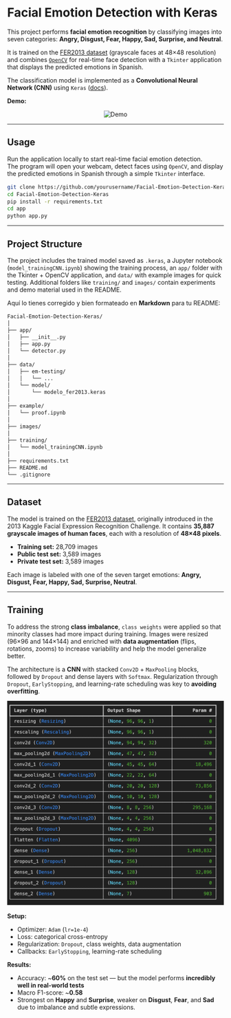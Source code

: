 # Facial Emotion Detection with Keras  

This project performs **facial emotion recognition** by classifying images into seven categories: **Angry, Disgust, Fear, Happy, Sad, Surprise, and Neutral**.  

It is trained on the [FER2013 dataset](https://www.kaggle.com/datasets/msambare/fer2013) (grayscale faces at 48×48 resolution) and combines [`OpenCV`](https://opencv.org/) for real-time face detection with a `Tkinter` application that displays the predicted emotions in Spanish.  

The classification model is implemented as a **Convolutional Neural Network (CNN)** using `Keras` ([docs](https://keras.io/)).  

**Demo:**  

<p align="center">
  <img src="./images/clip_fer.gif" alt="Demo" />
</p>

--- 

## Usage  

Run the application locally to start real-time facial emotion detection.  
The program will open your webcam, detect faces using `OpenCV`, and display the predicted emotions in Spanish through a simple `Tkinter` interface.  

   ```bash
   git clone https://github.com/yourusername/Facial-Emotion-Detection-Keras.git
   cd Facial-Emotion-Detection-Keras
   pip install -r requirements.txt
   cd app
   python app.py
   ```

---

## Project Structure  

The project includes the trained model saved as `.keras`, a Jupyter notebook (`model_trainingCNN.ipynb`) showing the training process, an `app/` folder with the Tkinter + OpenCV application, and `data/` with example images for quick testing. Additional folders like `training/` and `images/` contain experiments and demo material used in the README.  

Aquí lo tienes corregido y bien formateado en **Markdown** para tu README:

```
Facial-Emotion-Detection-Keras/
│
├── app/
│   ├── __init__.py
│   ├── app.py
│   └── detector.py
│
├── data/
│   ├── em-testing/
│   │   └── ...
│   └── model/
│       └── modelo_fer2013.keras
│
├── example/
│   └── proof.ipynb
│
├── images/
│
├── training/
│   └── model_trainingCNN.ipynb
│
├── requirements.txt
├── README.md
└── .gitignore
```

---

## Dataset  

The model is trained on the [FER2013 dataset](https://www.kaggle.com/datasets/msambare/fer2013), originally introduced in the 2013 Kaggle Facial Expression Recognition Challenge. It contains **35,887 grayscale images of human faces**, each with a resolution of **48×48 pixels**.  

- **Training set:** 28,709 images  
- **Public test set:** 3,589 images  
- **Private test set:** 3,589 images  

Each image is labeled with one of the seven target emotions: **Angry, Disgust, Fear, Happy, Sad, Surprise, Neutral**.  

---

## Training  

To address the strong **class imbalance**, `class weights` were applied so that minority classes had more impact during training. Images were resized (96×96 and 144×144) and enriched with **data augmentation** (flips, rotations, zooms) to increase variability and help the model generalize better.  

The architecture is a **CNN** with stacked `Conv2D` + `MaxPooling` blocks, followed by `Dropout` and dense layers with `Softmax`. Regularization through `Dropout`, `EarlyStopping`, and learning-rate scheduling was key to **avoiding overfitting**.  

![Model Architecture](./images/model_build.png)  

**Setup:**  
- Optimizer: `Adam` (`lr=1e-4`)  
- Loss: categorical cross-entropy  
- Regularization: `Dropout`, class weights, data augmentation  
- Callbacks: `EarlyStopping`, learning-rate scheduling  

**Results:**  
- Accuracy: ~**60%** on the test set — but the model performs **incredibly well in real-world tests**  
- Macro F1-score: ~**0.58**  
- Strongest on **Happy** and **Surprise**, weaker on **Disgust**, **Fear**, and **Sad** due to imbalance and subtle expressions.  


